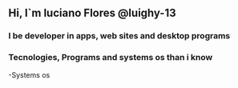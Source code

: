 ## Hi, I`m luciano Flores @luighy-13
### I be developer in apps, web sites and desktop programs

### Tecnologies, Programs and systems os than i know

-Systems os
  
